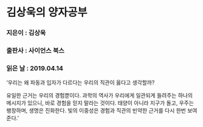 # 김상욱의 양자공부
### 지은이 : 김상욱
### 출판사 : 사이언스 북스
### 읽은 날 : 2019.04.14

‘우리는 왜 파동과 입자가 다르다는 우리의 직관이 옳다고 생각할까?

유일한 근거는 우리의 경험뿐이다. 과학의 역사가 우리에게 일관되게 들려주는 하나의 메시지가 있으니, 바로 경험을 믿지 말라는 것이다. 태양이 아니라 지구가 돌고, 우주는 팽창하며, 생명은 진화한다. 빛의 이중성은 경험과 직관의 빈약한 근거를 다시 한번 보여준다.’
